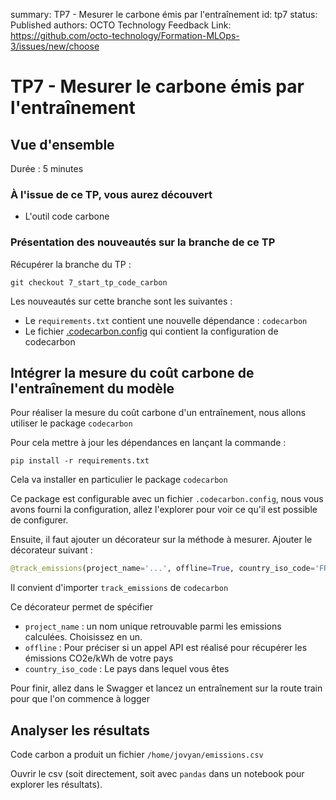 summary: TP7 - Mesurer le carbone émis par l'entraînement
id: tp7
status: Published
authors: OCTO Technology
Feedback Link: https://github.com/octo-technology/Formation-MLOps-3/issues/new/choose

# TP7 - Mesurer le carbone émis par l'entraînement

## Vue d'ensemble

Durée : 5 minutes

### À l'issue de ce TP, vous aurez découvert

- L'outil code carbone

### Présentation des nouveautés sur la branche de ce TP

Récupérer la branche du TP :

```shell
git checkout 7_start_tp_code_carbon
```

Les nouveautés sur cette branche sont les suivantes :

- Le `requirements.txt` contient une nouvelle dépendance : `codecarbon`
- Le fichier [.codecarbon.config](.codecarbon.config) qui contient la configuration de codecarbon

## Intégrer la mesure du coût carbone de l'entraînement du modèle

Pour réaliser la mesure du coût carbone d'un entraînement, nous allons utiliser le package `codecarbon`

Pour cela mettre à jour les dépendances en lançant la commande :

```shellp
pip install -r requirements.txt
```

Cela va installer en particulier le package `codecarbon`

Ce package est configurable avec un fichier `.codecarbon.config`, nous vous avons fourni la configuration, allez
l'explorer pour voir ce qu'il est possible de configurer.

Ensuite, il faut ajouter un décorateur sur la méthode à mesurer. Ajouter le décorateur suivant :

```python
@track_emissions(project_name='...', offline=True, country_iso_code='FRA')
```

Il convient d'importer `track_emissions` de `codecarbon`

Ce décorateur permet de spécifier

- `project_name` : un nom unique retrouvable parmi les emissions calculées. Choisissez en un.
- `offline` : Pour préciser si un appel API est réalisé pour récupérer les émissions CO2e/kWh de votre pays
- `country_iso_code` : Le pays dans lequel vous êtes

Pour finir, allez dans le Swagger et lancez un entraînement sur la route train pour que l'on commence à logger

## Analyser les résultats

Code carbon a produit un fichier `/home/jovyan/emissions.csv`

Ouvrir le csv (soit directement, soit avec `pandas` dans un notebook pour explorer les résultats).
